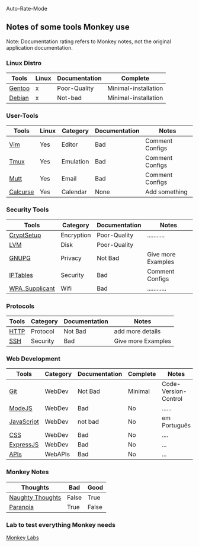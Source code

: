 Auto-Rate-Mode

<h2>Notes of some tools Monkey use</h2>

Note: Documentation rating refers to Monkey notes, not the original application documentation.

<h3> Linux Distro </h3>

| Tools                         | Linux | Documentation | Complete | 
| ----------------------------- | ----- | ------------ | ------- |
| [Gentoo](./distros/gentoo.md) | x     | Poor-Quality | Minimal-installation |
| [Debian](./distros/debian.md) | x | Not-bad | Minimal-installation | 

<h3> User-Tools </h3>

| Tools                           | Linux | Category  | Documentation | Notes           |
| ------------------------------- | ----- | --------- | ------------- | --------------- |
| [Vim](./linux/vim.md)           | Yes   | Editor    | Bad           | Comment Configs |
| [Tmux](./linux/tmux.md)         | Yes   | Emulation | Bad           | Comment Configs |
| [Mutt](./linux/mutt.md)         | Yes   | Email     | Bad           | Comment Configs |
| [Calcurse](./linux/calcurse.md) | Yes   | Calendar  | None          | Add something   |

<h3> Security Tools </h3>

| Tools                                       | Category   | Documentation | Notes              |
| ------------------------------------------- | ---------- | ------------- | ------------------ |
| [CryptSetup](./linux/cryptsetup.md)         | Encryption | Poor-Quality  | ...........        |
| [LVM](./linux/lvm.md)                       | Disk       | Poor-Quality  |
| [GNUPG](./linux/gpg.md)                     | Privacy    | Not Bad       | Give more Examples |
| [IPTables](./linux/iptables.md)             | Security   | Bad           | Comment Configs    |
| [WPA_Supplicant](./linux/wpa_supplicant.md) | Wifi       | Bad           | ............       |

<h3> Protocols </h3>

| Tools                      | Category | Documentation | Notes              |
| -------------------------- | -------- | ------------- | ------------------ |
| [HTTP](./protocol/http.md) | Protocol | Not Bad       | add more details   |
| [SSH](./protocol/ssh.md)   | Security | Bad           | Give more Examples |

<h3> Web Development </h3>

| Tools                              | Category | Documentation | Complete | Notes                |
| ---------------------------------- | -------- | ------------- | -------- | -------------------- |
| [Git](./linux/git.md)              | WebDev   | Not Bad       | Minimal  | Code-Version-Control |
| [ModeJS](./web/nodejs.md)          | WebDev   | Bad           | No       | ......               |
| [JavaScript](../learn/javascript/Global_notes.md) | WebDev   | not bad           | No       | em Português                 |
| [CSS](./web/css.md)                | WebDev   | Bad           | No       | ....                 |
| [ExpressJS](./web/express.md)      | WebDev   | Bad           | No       | ...                  |
| [APIs](./web/apis.md)              | WebAPIs  | Bad           | No       | ...                  |

<h3> Monkey Notes </h3>

| Thoughts                                 | Bad   | Good  |
| ---------------------------------------- | ----- | ----- |
| [Naughty Thoughts](./github/thoughts.md) | False | True  |
| [Paranoia](./linux/paranoid.md)          | True  | False |

<h3> Lab to test everything Monkey needs </h3>

[Monkey Labs](./labs/develop/lab_planV1.md)

